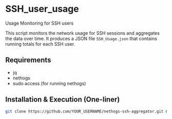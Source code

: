 # SSH_user_usage
Usage Monitoring for SSH users

This script monitors the network usage for SSH sessions and aggregates the data over time. It produces a JSON file `SSH_Usage.json` that contains running totals for each SSH user.

## Requirements

- jq
- nethogs
- sudo access (for running nethogs)

## Installation & Execution (One-liner)

```bash
git clone https://github.com/YOUR_USERNAME/nethogs-ssh-aggregator.git && cd nethogs-ssh-aggregator && sudo chmod +x nethogs_aggregator.sh && sudo ./nethogs_aggregator.sh
